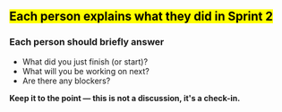 ## <mark>Each person explains what they did in Sprint 2</mark>

### Each person should briefly answer

- What did you just finish (or start)?
- What will you be working on next?
- Are there any blockers?

**Keep it to the point — this is not a discussion, it's a check-in.**
